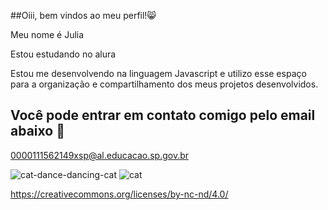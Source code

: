 ##Oiii, bem vindos ao meu perfil!😸

Meu nome é Julia 

Estou estudando no alura

Estou me desenvolvendo na linguagem Javascript e utilizo esse espaço para a organização e compartilhamento dos meus projetos desenvolvidos.
## Você pode entrar em contato comigo pelo email abaixo 🖤
0000111562149xsp@al.educacao.sp.gov.br

![cat-dance-dancing-cat](https://github.com/user-attachments/assets/0212af38-af35-4f1d-ae06-42da5423cafb)   ![cat](https://github.com/user-attachments/assets/dcd7bffb-465c-4755-b33b-12c78c2617e2) 

https://creativecommons.org/licenses/by-nc-nd/4.0/
